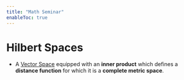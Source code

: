 ```yaml
---
title: "Math Seminar"
enableToc: true
---
```



# Hilbert Spaces
- A [Vector Space](notes/definitions#VectorSpaces) equipped with an **inner product** which defines a **distance function** for which it is a **complete metric space**. 